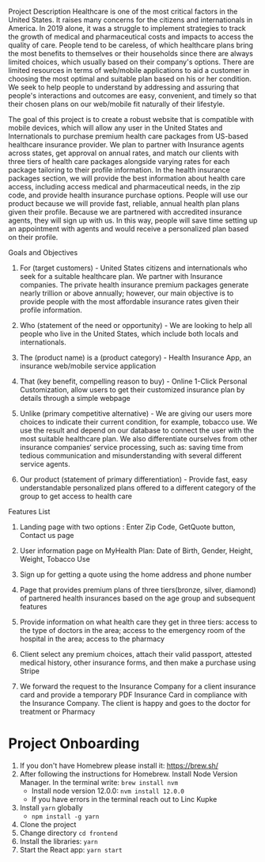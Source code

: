 Project Description
Healthcare is one of the most critical factors in the United States. It raises many concerns for the citizens and internationals in America. In 2019 alone, it was a struggle to implement strategies to track the growth of medical and pharmaceutical costs and impacts to access the quality of care. People tend to be careless, of which healthcare plans bring the most benefits to themselves or their households since there are always limited choices, which usually based on their company's options. There are limited resources in terms of web/mobile applications to aid a customer in choosing the most optimal and suitable plan based on his or her condition. We seek to help people to understand by addressing and assuring that people's interactions and outcomes are easy, convenient, and timely so that their chosen plans on our web/mobile fit naturally of their lifestyle.

The goal of this project is to create a robust website that is compatible with mobile devices, which will allow any user in the United States and Internationals to purchase premium health care packages from US-based healthcare insurance provider. We plan to partner with Insurance agents across states, get approval on annual rates, and match our clients with three tiers of health care packages alongside varying rates for each package tailoring to their profile information. In the health insurance packages section, we will provide the best information about health care access, including access medical and pharmaceutical needs,  in the zip code, and provide health insurance purchase options. People will use our product because we will provide fast, reliable, annual health plan plans given their profile. Because we are partnered with accredited insurance agents, they will sign up with us. In this way, people will save time setting up an appointment with agents and would receive a personalized plan based on their profile.


Goals and Objectives

1) For (target customers) - United States citizens and internationals who seek for a suitable healthcare plan. We partner with Insurance companies. The private health insurance premium packages generate nearly trillion or above annually; however, our main objective is to provide people with the most affordable insurance rates given their profile information.

2) Who (statement of the need or opportunity) - We are looking to help all people who live in the United States, which include both locals and internationals.

3) The (product name) is a (product category) - Health Insurance App, an insurance web/mobile service application

4) That (key benefit, compelling reason to buy) - Online 1-Click Personal Customization, allow users to get their customized insurance plan by details through a simple webpage

5) Unlike (primary competitive alternative) - We are giving our users more choices to indicate their current condition, for example, tobacco use. We use the result and depend on our database to connect the user with the most suitable healthcare plan. We also differentiate ourselves from other insurance companies‘ service processing, such as: saving time from tedious communication and misunderstanding with several different service agents.

6) Our product (statement of primary differentiation) - Provide fast, easy understandable personalized plans offered to a different category of the group to get access to health care


Features List

1) Landing page with two options : Enter Zip Code, GetQuote button, Contact us page

2) User information page on MyHealth Plan: 
Date of Birth, Gender, Height, Weight, Tobacco Use

3) Sign up for getting a quote using the home address and phone number

4) Page that provides premium plans of three tiers(bronze, silver, diamond) of partnered health insurances based on the age group and subsequent features

5) Provide information on what health care they get in three tiers: access to the type of doctors in the area; access to the emergency room of the hospital in the area; access to the pharmacy

6) Client select any premium choices, attach their valid passport, attested medical history, other insurance forms, and then make a purchase using Stripe

7) We forward the request to the Insurance Company for a client insurance card and provide a temporary PDF Insurance Card in compliance with the Insurance Company. The client is happy and goes to the doctor for treatment or Pharmacy


# Project Onboarding
1. If you don't have Homebrew please install it: https://brew.sh/
2. After following the instructions for Homebrew. Install Node Version Manager. In the terminal write: `brew install nvm`
    * Install node version 12.0.0: `nvm install 12.0.0`
    * If you have errors in the terminal reach out to Linc Kupke
3. Install `yarn` globally
    * `npm install -g yarn`
4. Clone the project
5. Change directory `cd frontend`
6. Install the libraries: `yarn`
7. Start the React app: `yarn start`

